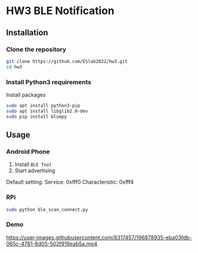 # HW3 BLE Notification

## Installation

### Clone the repository

```bash
git clone https://github.com/ESlab2022/hw3.git
cd hw3
```

### Install Python3 requirements

Install packages

```bash
sudo apt install python3-pip
sudo apt install libglib2.0-dev
sudo pip install bluepy
```

## Usage

### Android Phone

1. Install `BLE Tool`
2. Start advertising

Default setting:
Service: 0xfff0
Characteristic: 0xfff4

### RPi

```bash
sudo python ble_scan_connect.py
```

### Demo

https://user-images.githubusercontent.com/8317457/196878935-eba03fdb-065c-4781-8d05-502f919eab5a.mp4

